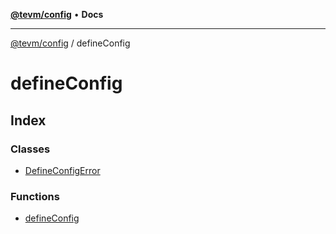 [**@tevm/config**](../README.md) • **Docs**

***

[@tevm/config](../modules.md) / defineConfig

# defineConfig

## Index

### Classes

- [DefineConfigError](classes/DefineConfigError.md)

### Functions

- [defineConfig](functions/defineConfig.md)
